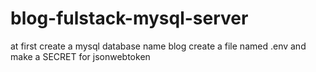 # blog-fulstack-mysql-server

at first create a mysql database name blog
create a file named .env and make a SECRET for jsonwebtoken
